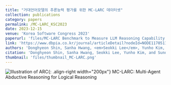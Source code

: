 ```yaml
---
title: "거대언어모델의 추론능력 평가를 위한 MC-LARC 데이터셋"
collection: publications
category: papers
permalink: /MC-LARC_KSC2023
date: 2023-12-15
venue: 'Korea Software Congress 2023'
paperurl: 'files/MC-LARC Benchmark to Measure LLM Reasoning Capability.pdf'
link: 'https://www.dbpia.co.kr/journal/articleDetail?nodeId=NODE11705112'
authors: 'Donghyeon Shin, Sanha Hwang, <em>Seokki Lee</em>, Yunho Kim, and Sundong Kim' 
citation: 'Donghyeon Shin, Sanha Hwang, Seokki Lee, Yunho Kim, and Sundong Kim, (2023). &quot;MC-LARC: Multi-Agent Abductive Reasoning for Logical Reasoning.&quot; <i>Korea Software Congress 2023</i>.'
thumbnail: 'files/thumbnail_MC-LARC.png'
---
```


![Illustration of ARC](/images/500x300.png){: .align-right width="200px"}
MC-LARC: Multi-Agent Abductive Reasoning for Logical Reasoning
